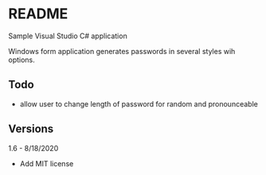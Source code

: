 # README #

Sample Visual Studio C# application

Windows form application generates passwords in several styles wih options.

## Todo
* allow user to change length of password for random and pronounceable

## Versions
1.6 - 8/18/2020
- Add MIT license


